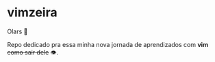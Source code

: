 # vimzeira

Olars 🤙

Repo dedicado pra essa minha nova jornada de aprendizados com **vim** ~~como sair dele~~ 👁.
